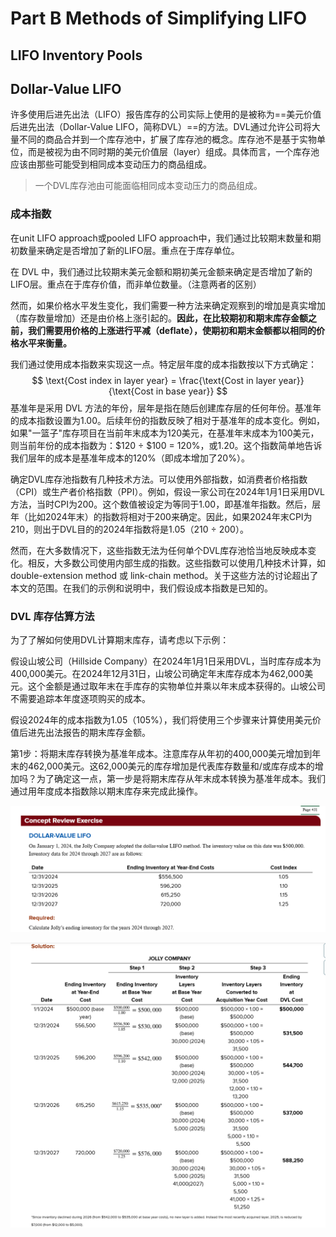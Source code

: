 # Part B Methods of Simplifying LIFO



## LIFO Inventory Pools





## Dollar-Value LIFO

许多使用后进先出法（LIFO）报告库存的公司实际上使用的是被称为==美元价值后进先出法（Dollar-Value LIFO，简称DVL）==的方法。DVL通过允许公司将大量不同的商品合并到一个库存池中，扩展了库存池的概念。库存池不是基于实物单位，而是被视为由不同时期的美元价值层（layer）组成。具体而言，一个库存池应该由那些可能受到相同成本变动压力的商品组成。

> 一个DVL库存池由可能面临相同成本变动压力的商品组成。

### 成本指数

在unit LIFO approach或pooled LIFO approach中，我们通过比较期末数量和期初数量来确定是否增加了新的LIFO层。重点在于库存单位。

在 DVL 中，我们通过比较期末美元金额和期初美元金额来确定是否增加了新的LIFO层。重点在于库存价值，而非单位数量。（注意两者的区别）

然而，如果价格水平发生变化，我们需要一种方法来确定观察到的增加是真实增加（库存数量增加）还是由价格上涨引起的。**因此，在比较期初和期末库存金额之前，我们需要用价格的上涨进行平减（deflate），使期初和期末金额都以相同的价格水平来衡量。**

我们通过使用成本指数来实现这一点。特定层年度的成本指数按以下方式确定：
$$
\text{Cost index in layer year} = \frac{\text{Cost in layer year}}{\text{Cost in base year}}
$$
基准年是采用 DVL 方法的年份，层年是指在随后创建库存层的任何年份。基准年的成本指数设置为1.00。后续年份的指数反映了相对于基准年的成本变化。例如，如果"一篮子"库存项目在当前年末成本为120美元，在基准年末成本为100美元，则当前年份的成本指数为：$120 ÷ $100 = 120%，或1.20。这个指数简单地告诉我们层年的成本是基准年成本的120%（即成本增加了20%）。

确定DVL库存池指数有几种技术方法。可以使用外部指数，如消费者价格指数（CPI）或生产者价格指数（PPI）。例如，假设一家公司在2024年1月1日采用DVL方法，当时CPI为200。这个数值被设定为等同于1.00，即基准年指数。然后，层年（比如2024年末）的指数将相对于200来确定。因此，如果2024年末CPI为210，则出于DVL目的的2024年指数将是1.05（210 ÷ 200）。

然而，在大多数情况下，这些指数无法为任何单个DVL库存池恰当地反映成本变化。相反，大多数公司使用内部生成的指数。这些指数可以使用几种技术计算，如double-extension method 或 link-chain method。关于这些方法的讨论超出了本文的范围。在我们的示例和说明中，我们假设成本指数是已知的。

### DVL 库存估算方法

为了了解如何使用DVL计算期末库存，请考虑以下示例：

假设山坡公司（Hillside Company）在2024年1月1日采用DVL，当时库存成本为400,000美元。在2024年12月31日，山坡公司确定年末库存成本为462,000美元。这个金额是通过取年末在手库存的实物单位并乘以年末成本获得的。山坡公司不需要追踪本年度逐项购买的成本。

假设2024年的成本指数为1.05（105%），我们将使用三个步骤来计算使用美元价值后进先出法报告的期末库存金额。

第1步：将期末库存转换为基准年成本。注意库存从年初的400,000美元增加到年末的462,000美元。这62,000美元的库存增加是代表库存数量和/或库存成本的增加吗？为了确定这一点，第一步是将期末库存从年末成本转换为基准年成本。我们通过用年度成本指数除以期末库存来完成此操作。









![image-20250327102508466](md-images/image-20250327102508466.png)

![image-20250327102537635](md-images/image-20250327102537635.png)